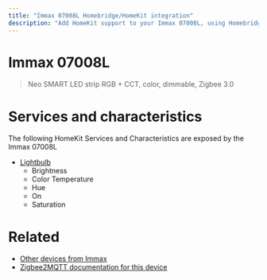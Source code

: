 ```yaml
---
title: "Immax 07008L Homebridge/HomeKit integration"
description: "Add HomeKit support to your Immax 07008L, using Homebridge, Zigbee2MQTT and homebridge-z2m."
---
```

<!---
This file has been GENERATED using src/docgen/docgen.ts
DO NOT EDIT THIS FILE MANUALLY!
-->
# Immax 07008L
> Neo SMART LED strip RGB + CCT, color, dimmable, Zigbee 3.0


# Services and characteristics
The following HomeKit Services and Characteristics are exposed by
the Immax 07008L

* [Lightbulb](../../light.md)
  * Brightness
  * Color Temperature
  * Hue
  * On
  * Saturation


# Related
* [Other devices from Immax](../index.md#immax)
* [Zigbee2MQTT documentation for this device](https://www.zigbee2mqtt.io/devices/07008L.html)
